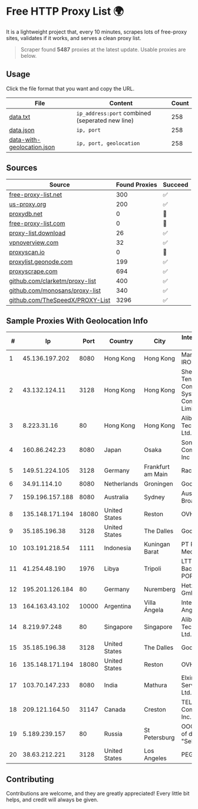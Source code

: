 
# Free HTTP Proxy List 🌍

It is a lightweight project that, every 10 minutes, scrapes lots of free-proxy sites, validates if it works, and serves a clean proxy list.


> Scraper found **5487** proxies at the latest update. Usable proxies are below.

## Usage

Click the file format that you want and copy the URL.


|File|Content|Count|
|----|-------|-----|
|[data.txt](https://raw.githubusercontent.com/themiralay/Proxy-List-World/master/data.txt)|`ip_address:port` combined (seperated new line)|258|
|[data.json](https://raw.githubusercontent.com/themiralay/Proxy-List-World/master/data.json)|`ip, port`|258|
|[data-with-geolocation.json](https://raw.githubusercontent.com/themiralay/Proxy-List-World/master/data-with-geolocation.json)|`ip, port, geolocation`|258|

## Sources

|Source|Found Proxies|Succeed|
|------|-------------|-------|
|[free-proxy-list.net](https://free-proxy-list.net)|300|✅|
|[us-proxy.org](https://www.us-proxy.org)|200|✅|
|[proxydb.net](http://proxydb.net)|0|🚫|
|[free-proxy-list.com](https://free-proxy-list.com/?page=&port=&type%5B%5D=http&type%5B%5D=https&up_time=0&search=Search)|0|🚫|
|[proxy-list.download](https://www.proxy-list.download/HTTP)|26|✅|
|[vpnoverview.com](https://vpnoverview.com/privacy/anonymous-browsing/free-proxy-servers)|32|✅|
|[proxyscan.io](https://www.proxyscan.io)|0|🚫|
|[proxylist.geonode.com](https://proxylist.geonode.com/api/proxy-list?limit=300&page=1&sort_by=lastChecked&sort_type=desc&protocols=http,https)|199|✅|
|[proxyscrape.com](https://api.proxyscrape.com/v2/?request=displayproxies&protocol=http&timeout=10000&country=all&ssl=all&anonymity=all)|694|✅|
|[github.com/clarketm/proxy-list](https://raw.githubusercontent.com/clarketm/proxy-list/master/proxy-list-raw.txt)|400|✅|
|[github.com/monosans/proxy-list](https://raw.githubusercontent.com/monosans/proxy-list/main/proxies/http.txt)|340|✅|
|[github.com/TheSpeedX/PROXY-List](https://raw.githubusercontent.com/TheSpeedX/PROXY-List/master/http.txt)|3296|✅|


## Sample Proxies With Geolocation Info

|#|Ip|Port|Country|City|Internet Service Provider|
|-|--|----|-------|----|-------------------------|
|1|45.136.197.202|8080|Hong Kong|Hong Kong|Managed by IROKO Networks|
|2|43.132.124.11|3128|Hong Kong|Hong Kong|Shenzhen Tencent Computer Systems Company Limited|
|3|8.223.31.16|80|Hong Kong|Hong Kong|Alibaba (US) Technology Co., Ltd.|
|4|160.86.242.23|8080|Japan|Osaka|Sony Network Communications Inc|
|5|149.51.224.105|3128|Germany|Frankfurt am Main|Rackdog, LLC|
|6|34.91.114.10|8080|Netherlands|Groningen|Google LLC|
|7|159.196.157.188|8080|Australia|Sydney|Aussie Broadband|
|8|135.148.171.194|18080|United States|Reston|OVH SAS|
|9|35.185.196.38|3128|United States|The Dalles|Google LLC|
|10|103.191.218.54|1111|Indonesia|Kuningan Barat|PT Replay Inti Media|
|11|41.254.48.190|1976|Libya|Tripoli|LTT Network Backbone and POPs|
|12|195.201.126.184|80|Germany|Nuremberg|Hetzner Online GmbH|
|13|164.163.43.102|10000|Argentina|Villa Ángela|Interret Villa Angela SRL|
|14|8.219.97.248|80|Singapore|Singapore|Alibaba (US) Technology Co., Ltd.|
|15|35.185.196.38|3128|United States|The Dalles|Google LLC|
|16|135.148.171.194|18080|United States|Reston|OVH SAS|
|17|103.70.147.233|8080|India|Mathura|Elxire Data Services Pvt. Ltd.|
|18|209.121.164.50|31147|Canada|Creston|TELUS Communications Inc.|
|19|5.189.239.157|80|Russia|St Petersburg|OOO "Network of data-centers "Selectel"|
|20|38.63.212.221|3128|United States|Los Angeles|PEG TECH INC|



## Contributing

Contributions are welcome, and they are greatly appreciated! Every
little bit helps, and credit will always be given.

